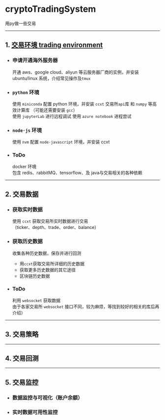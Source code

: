 # cryptoTradingSystem

用py做一些交易

----------------
## 1. [交易环境 trading environment](notebook/1_trading_environment.ipynb)
- ### 申请开通海外服务器
  开通 aws、google cloud、aliyun 等云服务器厂商的实例，并安装 ubuntu/linux 系统，介绍常见操作及`tmux`
- ### `python` 环境
  使用 `miniconda` 配置 python 环境，并安装 `ccxt` 交易所`api`库 和 `numpy` 等高效计算库
  （可能还需要安装 `gcc`）    
  使用 `jupyterLab` 进行远程调试
  使用 `azure notebook` 进程尝试
  

- ### `node·js` 环境
  使用 `nvm` 配置 `node·javascript` 环境，并安装 ccxt

- ### ToDo
  docker 环境    
  包含 redis、rabbitMQ、tensorflow、及 java与交易相关的各种依赖

-------------
## 2. 交易数据
- ### 获取实时数据
  使用 `ccxt` 获取交易所实时数据进行交易   
  （ticker、depth、trade、order、balance）

- ### 获取历史数据
  收集各种历史数据，保存并进行回测
  - 用`ccxt`获取交易所详细的历史数据
  - 获取更多历史数据的其它途径
  - 区块链历史数据

- ### ToDo
  利用 `websocket` 获取数据    
  由于各家交易所 `websocket` 接口不同，较为麻烦，等找到较好的相关的库后再介绍）


------------
## 3. 交易策略


------------
## 4. 交易回测


------------
## 5. 交易监控

- ### 数据监控与可视化（账户余额）

- ### 实时数据可用性监控


